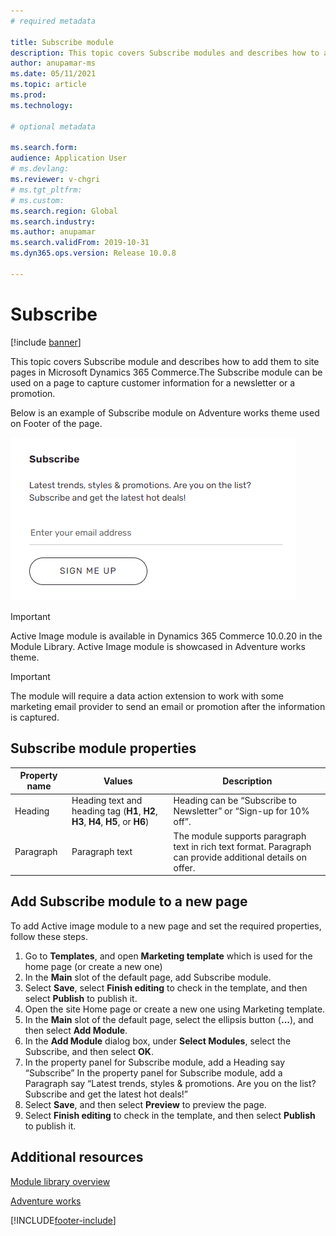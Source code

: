 ```yaml
---
# required metadata

title: Subscribe module
description: This topic covers Subscribe modules and describes how to add them to site pages in Microsoft Dynamics 365 Commerce.
author: anupamar-ms
ms.date: 05/11/2021
ms.topic: article
ms.prod: 
ms.technology: 

# optional metadata

ms.search.form: 
audience: Application User
# ms.devlang: 
ms.reviewer: v-chgri
# ms.tgt_pltfrm: 
# ms.custom: 
ms.search.region: Global
ms.search.industry: 
ms.author: anupamar
ms.search.validFrom: 2019-10-31
ms.dyn365.ops.version: Release 10.0.8

---
```

# Subscribe 

[!include [banner](includes/banner.md)]

This topic covers Subscribe module and describes how to add them to site pages in Microsoft Dynamics 365 Commerce.The Subscribe module can be used on a page to capture customer information for a newsletter or a promotion. 

Below is an example of Subscribe module on Adventure works theme used on Footer of the page.

![Example of a Image List module](./media/Subscribe.PNG)

>[!IMPORTANT]
> Active Image module is available in Dynamics 365 Commerce 10.0.20 in the Module Library.
> Active Image module is showcased in Adventure works theme.


>[!IMPORTANT]
> The module will require a data action extension to work with some marketing email provider to send an email or promotion after the information is captured.

## Subscribe  module properties
| Property name  | Values | Description |
|----------------|--------|-------------|
| Heading        | Heading text and heading tag (**H1**, **H2**, **H3**, **H4**, **H5**, or **H6**) | Heading can be “Subscribe to Newsletter”  or  “Sign-up for 10% off”. |
| Paragraph      | Paragraph text | The module supports paragraph text in rich text format. Paragraph can provide additional details on offer. |

## Add Subscribe module to a new page
To add Active image module to a new page and set the required properties, follow these steps.
1. Go to **Templates**, and open **Marketing template** which is used for the home page (or create a new one)
1. In the **Main** slot of the default page, add Subscribe module.
1. Select **Save**, select **Finish editing** to check in the template, and then select **Publish** to publish it.
1. Open the site Home page or create a new one using Marketing template.
1. In the **Main** slot of the default page, select the ellipsis button (**...**), and then select **Add Module**.
1. In the **Add Module** dialog box, under **Select Modules**, select the Subscribe, and then select **OK**.
1. In the property panel for Subscribe module, add a Heading say “Subscribe”
In the property panel for Subscribe module, add a Paragraph say “Latest trends, styles & promotions. Are you on the list? Subscribe and get the latest hot deals!”
1. Select **Save**, and then select **Preview** to preview the page.
1. Select **Finish editing** to check in the template, and then select **Publish** to publish it. 

## Additional resources
[Module library overview](starter-kit-overview.md)

[Adventure works]()

[!INCLUDE[footer-include](../includes/footer-banner.md)]

